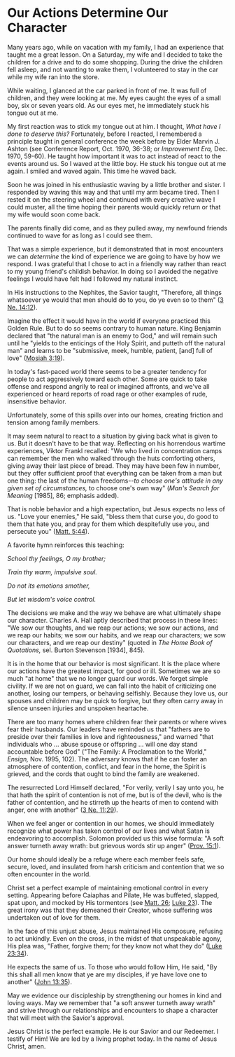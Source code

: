 # Our Actions Determine Our Character

Many years ago, while on vacation with my family, I had an experience that
taught me a great lesson. On a Saturday, my wife and I decided to take the
children for a drive and to do some shopping. During the drive the children
fell asleep, and not wanting to wake them, I volunteered to stay in the car
while my wife ran into the store.

While waiting, I glanced at the car parked in front of me. It was full of
children, and they were looking at me. My eyes caught the eyes of a small boy,
six or seven years old. As our eyes met, he immediately stuck his tongue out
at me.

My first reaction was to stick my tongue out at him. I thought, _What have I
done to deserve this?_ Fortunately, before I reacted, I remembered a principle
taught in general conference the week before by Elder Marvin J. Ashton (see
Conference Report, Oct. 1970, 36-38; or _Improvement Era,_ Dec. 1970, 59-60).
He taught how important it was to act instead of react to the events around
us. So I waved at the little boy. He stuck his tongue out at me again. I
smiled and waved again. This time he waved back.

Soon he was joined in his enthusiastic waving by a little brother and sister.
I responded by waving this way and that until my arm became tired. Then I
rested it on the steering wheel and continued with every creative wave I could
muster, all the time hoping their parents would quickly return or that my wife
would soon come back.

The parents finally did come, and as they pulled away, my newfound friends
continued to wave for as long as I could see them.

That was a simple experience, but it demonstrated that in most encounters we
can _determine_ the kind of experience we are going to have by how we respond.
I was grateful that I chose to act in a friendly way rather than react to my
young friend's childish behavior. In doing so I avoided the negative feelings
I would have felt had I followed my natural instinct.

In His instructions to the Nephites, the Savior taught, "Therefore, all things
whatsoever ye would that men should do to you, do ye even so to them" ([3 Ne.
14:12](https://www.lds.org/scriptures/bofm/3-ne/14.12?lang=eng#11)).

Imagine the effect it would have in the world if everyone practiced this
Golden Rule. But to do so seems contrary to human nature. King Benjamin
declared that "the natural man is an enemy to God," and will remain such until
he "yields to the enticings of the Holy Spirit, and putteth off the natural
man" and learns to be "submissive, meek, humble, patient, [and] full of love"
([Mosiah 3:19](https://www.lds.org/scriptures/bofm/mosiah/3.19?lang=eng#18)).

In today's fast-paced world there seems to be a greater tendency for people to
act aggressively toward each other. Some are quick to take offense and respond
angrily to real or imagined affronts, and we've all experienced or heard
reports of road rage or other examples of rude, insensitive behavior.

Unfortunately, some of this spills over into our homes, creating friction and
tension among family members.

It may seem natural to react to a situation by giving back what is given to
us. But it doesn't have to be that way. Reflecting on his horrendous wartime
experiences, Viktor Frankl recalled: "We who lived in concentration camps can
remember the men who walked through the huts comforting others, giving away
their last piece of bread. They may have been few in number, but they offer
sufficient proof that everything can be taken from a man but one thing: the
last of the human freedoms--_to choose one's attitude in any given set of
circumstances,_ to choose one's own way" (_Man's Search for Meaning_ [1985],
86; emphasis added).

That is noble behavior and a high expectation, but Jesus expects no less of
us. "Love your enemies," He said, "bless them that curse you, do good to them
that hate you, and pray for them which despitefully use you, and persecute
you" ([Matt. 5:44](https://www.lds.org/scriptures/nt/matt/5.44?lang=eng#43)).

A favorite hymn reinforces this teaching:

_School thy feelings, O my brother;_

_Train thy warm, impulsive soul._

_Do not its emotions smother,_

_But let wisdom's voice control._

The decisions we make and the way we behave are what ultimately shape our
character. Charles A. Hall aptly described that process in these lines: "We
sow our thoughts, and we reap our actions; we sow our actions, and we reap our
habits; we sow our habits, and we reap our characters; we sow our characters,
and we reap our destiny" (quoted in _The Home Book of Quotations,_ sel. Burton
Stevenson [1934], 845).

It is in the home that our behavior is most significant. It is the place where
our actions have the greatest impact, for good or ill. Sometimes we are so
much "at home" that we no longer guard our words. We forget simple civility.
If we are not on guard, we can fall into the habit of criticizing one another,
losing our tempers, or behaving selfishly. Because they love us, our spouses
and children may be quick to forgive, but they often carry away in silence
unseen injuries and unspoken heartache.

There are too many homes where children fear their parents or where wives fear
their husbands. Our leaders have reminded us that "fathers are to preside over
their families in love and righteousness," and warned "that individuals who ...
abuse spouse or offspring ... will one day stand accountable before God" ("The
Family: A Proclamation to the World," _Ensign,_ Nov. 1995, 102). The adversary
knows that if he can foster an atmosphere of contention, conflict, and fear in
the home, the Spirit is grieved, and the cords that ought to bind the family
are weakened.

The resurrected Lord Himself declared, "For verily, verily I say unto you, he
that hath the spirit of contention is not of me, but is of the devil, who is
the father of contention, and he stirreth up the hearts of men to contend with
anger, one with another" ([3 Ne.
11:29](https://www.lds.org/scriptures/bofm/3-ne/11.29?lang=eng#28)).

When we feel anger or contention in our homes, we should immediately recognize
what power has taken control of our lives and what Satan is endeavoring to
accomplish. Solomon provided us this wise formula: "A soft answer turneth away
wrath: but grievous words stir up anger" ([Prov.
15:1](https://www.lds.org/scriptures/ot/prov/15.1?lang=eng#0)).

Our home should ideally be a refuge where each member feels safe, secure,
loved, and insulated from harsh criticism and contention that we so often
encounter in the world.

Christ set a perfect example of maintaining emotional control in every
setting. Appearing before Caiaphas and Pilate, He was buffeted, slapped, spat
upon, and mocked by His tormentors (see [Matt.
26](https://www.lds.org/scriptures/nt/matt/26.title?lang=eng); [Luke
23](https://www.lds.org/scriptures/nt/luke/23.title?lang=eng)). The great
irony was that they demeaned their Creator, whose suffering was undertaken out
of love for them.

In the face of this unjust abuse, Jesus maintained His composure, refusing to
act unkindly. Even on the cross, in the midst of that unspeakable agony, His
plea was, "Father, forgive them; for they know not what they do" ([Luke
23:34](https://www.lds.org/scriptures/nt/luke/23.34?lang=eng#33)).

He expects the same of us. To those who would follow Him, He said, "By this
shall all men know that ye are my disciples, if ye have love one to another"
([John 13:35](https://www.lds.org/scriptures/nt/john/13.35?lang=eng#34)).

May we evidence our discipleship by strengthening our homes in kind and loving
ways. May we remember that "a soft answer turneth away wrath" and strive
through our relationships and encounters to shape a character that will meet
with the Savior's approval.

Jesus Christ is the perfect example. He is our Savior and our Redeemer. I
testify of Him! We are led by a living prophet today. In the name of Jesus
Christ, amen.

